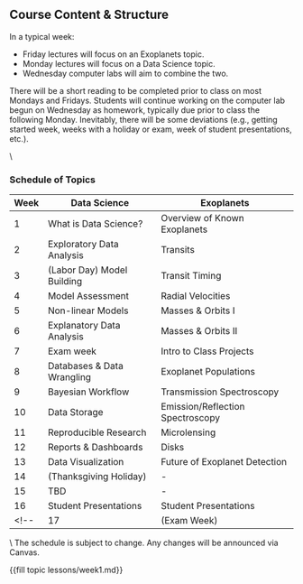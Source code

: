 ## Course Content & Structure

In a typical week:  
- Friday lectures will focus on an Exoplanets topic.  
- Monday lectures will focus on a Data Science topic.  
- Wednesday computer labs will aim to combine the two.

There will be a short reading to be completed prior to class on most Mondays and Fridays.  Students will continue working on the computer lab begun on Wednesday as homework, typically due prior to class the following Monday.  Inevitably, there will be some deviations (e.g., getting started week, weeks with a holiday or exam, week of student presentations, etc.).   

\\
### Schedule of Topics

| Week | Data Science | Exoplanets |
| ---- | ------------ | ---------- |
| 1 | What is Data Science? | Overview of Known Exoplanets |
| 2 | Exploratory Data Analysis | Transits |
| 3 | (Labor Day)  Model Building | Transit Timing |
| 4 | Model Assessment | Radial Velocities |
| 5 | Non-linear Models | Masses & Orbits I |
| 6 | Explanatory Data Analysis | Masses & Orbits II |
| 7 | Exam week | Intro to Class Projects |
| 8 | Databases & Data Wrangling | Exoplanet Populations |
| 9 | Bayesian Workflow | Transmission Spectroscopy |
| 10 | Data Storage | Emission/Reflection Spectroscopy |
| 11 | Reproducible Research | Microlensing |
| 12 | Reports & Dashboards | Disks  |
| 13 | Data Visualization | Future of Exoplanet Detection |
| 14 | (Thanksgiving Holiday) | - |
| 15 | TBD | - |
| 16 | Student Presentations | Student Presentations |
<!-- | 17 | (Exam Week) | - | -->

\\
The schedule is subject to change.  Any changes will be announced via Canvas.  

{{fill topic lessons/week1.md}}
